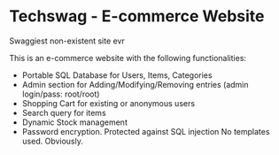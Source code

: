 # Techswag - E-commerce Website
Swaggiest non-existent site evr

This is an e-commerce website with the following functionalities:
-	Portable SQL Database for Users, Items, Categories
-	Admin section for Adding/Modifying/Removing entries (admin login/pass: root/root)
-	Shopping Cart for existing or anonymous users
-	Search query for items
-	Dynamic Stock management
-	Password encryption. Protected against SQL injection
No templates used. Obviously.
